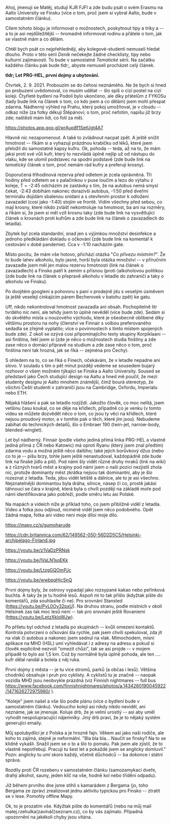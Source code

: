 <!---
# Deník 01: Let
- spani na listopadu, krasny vyhled (fotka)
- delayed bus, fuck it
- I am IDIOT, ALWAYS travel with backpack, never with a case
- unsure dutyfree, only 1l of alcohol -> more next time
- unexpected fellow friend from Prague

# tesim se na sezeni na kridlech
- asi budu mit, co jsem nejvic chtel
- vesnican v letadle
- what railway / speedway is that? Oh, it's a shore.
- Finnair Account seems worth
- responsibilities of exit row
- YT video - exit row safety
- more legroom
- different clouds
- different Finnish clouds
- so many islands full of trees
- so many forests

- all tickets online
- many cyclists
- so many parks
- fucking luggage
- polish neighbour
- wierd self-locking door, one key for all
- lost in the woods with an italian from Bergamo

- learning Finnish? Forget about it
- sharpen knife on plate
-->
Ahoj, jmenuji se Matěj, studuji KJR FJFI a zde budu psát o svém Erasmu 
na Aalto University ve Finsku (více o tom, proč jsem si vybral Aalto, bude 
v samostatném článku).  

Cílem tohoto blogu je informovat o možnostech, poskytnout tipy a triky 
a -- a to je asi nejdůležitější -- hromadně informovat rodinu a přátele 
o tom, jak se vlastně mám a co dělám.

Chtěl bych psát co nejpřehledněji, aby kolegové-studenti nemuseli hledat 
dlouho. Proto v této sérii _Deník_ nečekejte žádné checklisty, tipy 
nebo kulturní zajímavosti. To bude v samostatné _Tematické_ sérii. Na 
začátku každého článku pak bude tldr;, abyste nemuseli procházet celý článek.

**tldr; Let PRG-HEL, první dojmy a ubytování.**

Čtvrtek, 2. 9. 2021. Probouzím se do čehosi neznámého. Ne že bych si hned 
po probuzení uvědomoval, co musím udělat -- šlo spíš o cizí postel na cizí 
koleji. Čtyřleté bydlení na Podolí bylo ukončeno, ale díky přátelům z FYKOSu 
(tady bude link na článek o tom, co kdo jsem a co dělám) jsem mohl přespat 
zdarma. Nádherný výhled na Prahu, který pokoj umožňoval, je v cloudu -- 
odkaz níže (za fotky děkuji Štěpánovi; o tom, 
proč nefotím, napíšu již brzy zde; naštěstí mám lidi, co fotí za mě).

https://photos.app.goo.gl/wrAup8f1SetUgt4A7
<!-- fotka 1 zde -->

Hlavně nic nezapomenout. A také to zvládnout nacpat zpět. A ještě snížit 
hmotnost -- říkám si a vyhazuji prázdnou krabičku od léků, které jsem 
přeložil do samostatné kapsy kufru. Ok, pohoda -- teda, 
až na to, že mám jaksi proti své vůli kufr, který to nezvládá úplně nejlíp 
už od nástupu do vlaku, kde se ulomil podstavec na spodní podstavě (zde 
bude link na _tematický_ článek o tom, proč nemám rád kufry a preferuji 
krosny). 

Doporučená tříhodinová rezerva před odletem je zcela oprávněná. Tři hodiny 
před odletem se s palačinkou v puse loučím a lezu do výtahu z koleje, 
T = -2:45 odcházím ze zastávky s tím, že na autobus nemá smysl čekat, -2:43 
dobíhám nakonec dorazivší autobus, -1:50 před dveřmi terminálu dojídám 
sbalenou snídani a s otevřením prostor k odložení zavazadel (cosi jako -1:40) 
stojím ve frontě. Vidím všechny před sebou, co mají krosny, které nikdo 
zvlášť nekontroluje na hmotnost, ba ani na rozměry, a říkám si, že jsem si měl 
vzít krosnu taky (zde bude link na vysvětlující článek o krosnách proti 
kufrům a zde bude link na článek o zavazadlech do letadla). 

Zbytek byl zcela standardní, snad jen s výjimkou množství desinfekce a jednoho 
předkládání dokladu o očkování (zde bude link na komentář k cestování v době 
pandemie). Cca v -1:10 nacházím gate. 

Místo pocitu, že mám vše hotovo, přichází otázka "*Co přivezu místním?*". 
Že to bude lahev alkoholu, bylo jasné, horší byla otázka množství -- 
v příručním zavazadle jsem měl jen malou rezervu hmotnosti (link na článek 
o zavazadlech) a Finsko patří k zemím s přísnou (proti-)alkoholovou 
politikou (zde 
bude link na článek o přepravě alkoholu v letadle do zahraničí a taky o 
alkoholu ve Finsku). 

Po dvojitém googlení a pohovoru s paní v prodejně jdu s veselým úsměvem 
(a ještě veseleji cinkajícím párem Becherovek v batohu zpět) ke gatu. 

Uff, nikdo nekontroloval hmotnost zavazadla ani obsah. Pochopitelně litr 
tvrdého nic není, ale tehdy jsem to úplně nevěděl (více bude zde). 
Sedám si do skvělého místa u nouzového východu, které je ošeobecně oblíbené 
díky většímu prostoru na nohy (členství ve Finnair s volbou preferovaného 
sedadla se zřejmě vyplatilo; více o povinnostech s tímto místem spojených 
bude zde). Z okolí se ozývá cosi připomínajícího texty skupiny Korpiklaani 
-- asi finština, řekl jsem si (zde je něco o možnostech studia finštiny 
a zde zase něco o domácí přípravě na studium a zde zase něco o tom, proč 
finština není tak hrozná, jak se říká -- zejména pro Čechy).

S ohledem na to, co se říká o Finech, očekávám, že v letadle nepadne ani 
slovo. V souladu s tím o pět minut později vedeme se sousedem bujarý rozhovor 
o všem možném týkající se Finska a Aalto University. Soused se představil jako 
Čech studující design na Aaltu a hned mě poučil, že mezi studenty designu 
je Aalto mnohem známější, čímž bourá stereotyp, že všichni 
Čeští studenti v zahraničí jsou na Cambridge, Oxfordu, Imperialu nebo ETH.  

Nějaká hlášení a pak se letadlo rozjíždí. Jakožto člověk, co moc nelítá, 
jsem vetšinu času koukal, co se děje na křídlech, případně co je venku 
(v tomto videu se můžete dozvědět něco o tom, co jsou ty věci na křídlech, 
které nejsou proudový motor, a v tomhle pak o těch, které jím jsou). 
Nebudeme zabíhat do technických detailů, šlo o Embraer 190 (twin-jet, 
narrow-body, blended-winglet).  

Let byl nádherný. Finnair (podle všeho jediná přímá linka PRG-HEL a vlastně 
jediná přímá z ČR nebo Katowic) má oproti Ryanu (který jsem znal předtím) 
zdarma vodu a možná ještě něco dalšího; také jejich borůvkový džus (nebo 
co to je -- píšu brzy, tohle jsem ještě nenastudoval, každopádně zde bude 
link na finské jídlo a pití). Pod námi šly vidět různé druhy mraků (link na 
wiki) a z různých tvarů měst a krajiny pod námi jsem o naši pozici nezjistil 
zhola nic, protože dominanty měst zkrátka nejsou tak dominantní, aby je šlo 
rozeznat z letadla. Teda, jdou vidět letiště a dálnice, ale to je asi všechno. 
Nejznatelnější dominantou byla dráha, silnice, násep či co, prostě jakási 
táhnoucí se čára v krajině, která byla o chvíli později na základě moře 
pod námi identifikována jako pobřeží, podle směru letu asi Polské. 

Na mapách a videích níže je příklad toho, co jsem přibližně viděl z letadla. 
Video a fotka jsou odjinud, nicméně viděl jsem něco podobného. Opět žádná 
mapa, fotka ani video není moje díloí moje dílo.

https://mapy.cz/s/gumoharude

https://cdn.britannica.com/62/149562-050-56D2D5C5/Helsinki-archipelago-Finland.jpg

https://youtu.be/z1VaDzPRNsk

https://youtu.be/lVaLN1soEKk

https://youtu.be/LtzgGQOmPJc

https://youtu.be/wwbpqHjcSnQ

První dojmy byly, že ostrovy vypadají jako rozsypané kakao nebo peřinková 
buchta. A taky že je tu hodně lesů. Aspoň mi to tak přišlo (kdyžtak pište do 
komentářů, zda souhlasíte či ne). Pro srovnání Stansted 
(https://youtu.be/PyL0Oy32pxU). Na druhou stranu, podle místních v okolí 
Helsinek zas tak moc lesů není -- tak pro srovnání ještě Rovaniemi 
(https://youtu.be/LptzXklqWJw). 

Po příletu byl odchod z letadla po skupinách -- kvůli omezení kontaktů. 
Kontrola potvrzení o očkování šla rychle, pak jsem chvíli spekuloval, zda 
jít na vlak či autobus a nakonec jsem sednul na vlak. Mimochodem, mísní 
aplikace na MHD (HSL) umí vyhledávat i z adresy na adresu a pokud si člověk 
explicitně nezvolí "omezit chůzi", tak se asi projde -- v mojem případě to 
bylo asi 1,5 km. Což by normálně byla úplně pohoda, ale ten .... kufr dělal 
randál a bolela z něj ruka. 

První dojmy z města -- je tu více stromů, parků (a občas i lesů). Většina 
chodníků obsahuje i pruh pro cyklisty. A cyklistů tu je značně -- naopak 
vozidla MHD jsou neobvykle prázdná (viz Finnish nightmares -- full bus 
https://www.facebook.com/finnishnightmares/photos/a.1434260190045922/1471626272975980/
).

"Koleje" jsem našel a vše šlo podle plánu (více o bydlení bude v samostatném 
článku). Vedoucího kolejí asi nikdy nikdo neviděl, ani neznáme, jak se 
jmenuje. Koluje drb, že je velmi urostlý -- asi aby uměl vyhodit 
nespolupracující nájemníky. Jiný drb praví, že je to nějaký systém 
generující emaily. 

Můj spolubydlící je z Polska a je hrozně fajn. Věkem asi jako naši rodiče, 
ale koho to zajímá, stejně je neformální. "Bla bla bla... Naučit se finsky? 
Na to se klidně vykašli. Snažil jsem se o to a šlo to pomalu. Pak jsem 
ale zjistil, že to vlastně nepotřebuji. Pracuji tu šest let a pokaždé 
jsem se anglicky domluvil." Pozn: anglicky tu umí skoro každý, včetně 
důchodců -- ba dokonce i státní správa. 

Rozdíly proti ČR rozeberu v samostatném článku (samozamykací dveře, drahý 
alkohol, sauny, jeden klíč na vše, hodně kol nebo třídění odpadu). 

Již během prvního dne jsme stihli s kamarádem z Bergama (jo, toho Bergama 
ze zpráv) zrealizovat jednu aktivitu typickou pro Finsko -- ztratit se v lese. 
Pomohly offline Mapy. 

Ok, to je prozatím vše. Kdyžtak pište do komentářů (nebo na můj mail 
matej.rzehulka(zavináč)seznam.cz), co by vás zajímalo. 
Případná upozornění na jakékoli chyby jsou vítána. 

